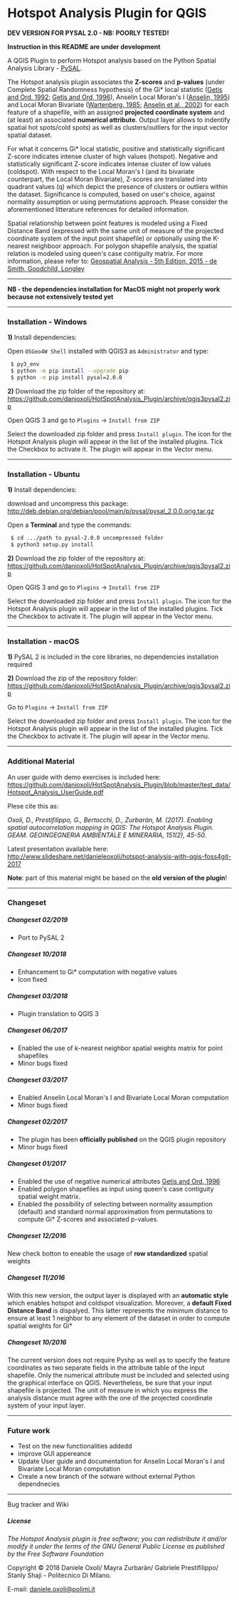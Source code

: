 # Hotspot Analysis Plugin for QGIS

**DEV VERSION FOR PYSAL 2.0 - NB: POORLY TESTED!**

**Instruction in this README are under development** 

A QGIS Plugin to perform Hotspot analysis based on the Python Spatial Analysis Library - [PySAL]. 

The Hotspot analysis plugin associates the **Z-scores** and **p-values** (under Complete Spatial Randomness hypothesis) of the Gi* local statistic ([Getis and Ord, 1992]; [Getis and Ord, 1996]), Anselin Local Moran's I ([Anselin, 1995]) and Local Moran Bivariate ([Wartenberg, 1985]; [Anselin et al., 2002]) for each feature of a shapefile, with an assigned **projected coordinate system** and (at least) an associated **numerical attribute**. Output layer allows to indentify spatial hot spots/cold spots) as well as clusters/outliers for the input vector spatial dataset. 

For what it concerns Gi* local statistic, positive and statistically significant Z-score indicates intense cluster of high values (hotspot). Negative and statistically significant Z-score indicates intense cluster of low values (coldspot). 
With respect to the Local Moran's I (and its bivariate counterpart, the Local Moran Bivariate), Z-scores are translated into quadrant values (q) which depict the presence of clusters or outliers within the dataset. Significance is computed, based on user's choice, against normality assumption or using permutations approach. 
Please consider the aforementioned litterature references for detailed information.

Spatial relationship between point features is modeled using a Fixed Distance Band (expressed with the same unit of measure of the projected coordinate system of the input point shapefile) or optionally using the K-nearest neighboor approach. For polygon shapefile analysis, the spatial relation is modeled using queen's case contiguity matrix. For more information, please refer to: [Geospatial Analysis - 5th Edition, 2015 - de Smith, Goodchild, Longley]

<!---
Dependency Requirements:

  - **`PySAL`**
  - **`Numpy`**
  - **`Scipy`**

These libraries are not included in the QGIS core libraries and must be installed prior to the use of the plugin through the [OSGeo4W Shell] on **Windows**, or through terminal on **Ubuntu** and **macOS** (see the following).

<!---
**Note**:_If you are using the [OSGeo-Live] Virtual Machine, you do not need to install any dependency. You can simply install the plugin from the offcial **QGIS Python Plugins Repository**. Depending on the pre-installed Pysal version, some of the functionalities might not be available_
--->

___

**NB - the dependencies installation for MacOS might not properly work because not extensively tested yet**

___
### Installation - Windows

**1)** Install dependencies:

Open `OSGeo4W Shell` installed with QGIS3 as `Administrator` and type:
```sh
 $ py3_env
 $ python -m pip install --upgrade pip
 $ python -m pip install pysal=2.0.0
```
<!---
**2)** Open QGIS:


Go to `Plugins` -> `Manage and Install plugins` -> `Settings` -> `Show also experimental plugins` 

In `All plugins` tab, look for `Hotspot Analysis` and tick the checkbox.  
A new icon for Hotspot Analysis will appear on the QGIS main panel and in the Vector Menu.

**3)** If you are interested in the **latest unreleased version**:
--->

**2)** Download the zip folder of the repository at:
https://github.com/danioxoli/HotSpotAnalysis_Plugin/archive/qgis3pysal2.zip

Open QGIS 3 and go to `Plugins` -> `Install from ZIP`

Select the downloaded zip folder and press `Install plugin`. The icon for the Hotspot Analysis plugin will appear in the list of the installed plugins. Tick the Checkbox to activate it. The plugin will appear in the Vector menu.

<!---
**4)** PySAL common error on Windows

Please, look at: https://github.com/danioxoli/HotSpotAnalysis_Plugin/issues/15
--->
___


### Installation - Ubuntu

**1)** Install dependencies:

download and uncompress this package:
http://deb.debian.org/debian/pool/main/p/pysal/pysal_2.0.0.orig.tar.gz

Open a **Terminal** and type the commands:

```sh
 $ cd .../path to pysal-2.0.0 uncompressed folder
 $ python3 setup.py install
```

<!---
**2)** Open QGIS 3:

Go to `Plugins` -> `Manage and Install plugins` -> `Settings` -> `Show also experimental plugins` 

In `All plugins` tab, look for `Hotspot Analysis` and tick the Checkbox.  
A new icon for Hotspot Analysis will appear on the QGIS main panel and in the Vector Menu.


**3)** If you are interested in the **latest unreleased version**:

Open a **Terminal** and change directory to QGIS Plugins directory, default is: 

```sh
 $ cd /usr/share/qgis/python/plugins 
``` 
**Clone** the `GitHub` repository into the earlier mentioned path:

```sh
 $  sudo git clone -b qgis3 https://github.com/danioxoli/HotSpotAnalysis_Plugin
```

***Alternatively***
--->
**2)** Download the zip folder of the repository at:
https://github.com/danioxoli/HotSpotAnalysis_Plugin/archive/qgis3pysal2.zip

Open QGIS 3 and go to `Plugins` -> `Install from ZIP`

Select the downloaded zip folder and press `Install plugin`. The icon for the Hotspot Analysis plugin will appear in the list of the installed plugins. Tick the Checkbox to activate it. The plugin will appear in the Vector menu.

___
### Installation - macOS

**1)** PySAL 2 is included in the core libraries, no dependencies installation required

**2)** Download the zip of the repository folder:
https://github.com/danioxoli/HotSpotAnalysis_Plugin/archive/qgis3pysal2.zip

Go to `Plugins` -> `Install from ZIP`

Select the downloaded zip folder and press `Install plugin`. The icon for the Hotspot Analysis plugin will appear in the list of the installed plugins. Tick the Checkbox to activate it. The plugin will apear in the Vector menu.

___

### Additional Material 

An user guide with demo exercises is included here: https://github.com/danioxoli/HotSpotAnalysis_Plugin/blob/master/test_data/Hotspot_Analysis_UserGuide.pdf

Plese cite this as: 

_Oxoli, D., Prestifilippo, G., Bertocchi, D., Zurbaràn, M. (2017). Enabling spatial autocorrelation mapping  in QGIS: The Hotspot Analysis Plugin. GEAM. GEOINGEGNERIA AMBIENTALE E MINERARIA, 151(2), 45-50._

Latest presentation available here: http://www.slideshare.net/danieleoxoli/hotspot-analysis-with-qgis-foss4git-2017

**Note**: part of this material might be based on the **old version of the plugin**! 

___

### Changeset

##### Changeset 02/2019
- Port to PySAL 2

##### Changeset 10/2018
- Enhancement to Gi* computation with negative values
- Icon fixed

##### Changeset 03/2018
- Plugin translation to QGIS 3 

##### Changeset 06/2017
- Enabled the use of k-nearest neighbor spatial weights matrix for point shapefiles
- Minor bugs fixed

##### Changeset 03/2017
- Enabled Anselin Local Moran's I and Bivariate Local Moran computation
- Minor bugs fixed

##### Changeset 02/2017
- The plugin has been **officially published** on the QGIS plugin repository
- Minor bugs fixed

##### Changeset 01/2017
- Enabled the use of negative numerical attributes [Getis and Ord, 1996] 
- Enabled polygon shapefiles as input using queen's case contiguity spatial weight matrix. 
- Enabled the possibility of selecting between normality assumption (default) and standard normal approximation from permutations to compute Gi* Z-scores and associated p-values. 

##### Changeset 12/2016
New check botton to eneable the usage of **row standardized** spatial weights

##### Changeset 11/2016
With this new version, the output layer is displayed with an **automatic style** which enables hotspot and coldspot visualization. Moreover, a **default Fixed Distance Band** is dispalyed. This latter represents the minimum distance to ensure 
at least 1 neighbor to any element of the dataset in order to compute spatial weights for Gi* 

##### Changeset 10/2016
The current version does not require Pyshp as well as to specify the feature coordinates as two separate fields in the attribute table of the input shapefile. Only the numerical attribute must be included and selected using the graphical interface on QGIS. Nevertheless, be sure that your input shapefile is projected. The unit of measure in which you express the analysis distance must agree with the one of the projected coordinate system of your input layer. 

___
### Future work

 - Test on the new functionalities addedd
 - improve GUI appereance
 - Update User guide and documentation for Anselin Local Moran's I and Bivariate Local Moran computation
 - Create a new branch of the sotware without external Python dependnecies
 
___

Bug tracker and Wiki

##### License

_The Hotspot Analysis plugin is free software; you can redistribute it and/or modify it under the terms of the GNU General Public License as published by the Free Software Foundation_

Copyright © 2018 Daniele Oxoli/ Mayra Zurbaràn/ Gabriele Prestifilippo/ Stanly Shaji - Politecnico Di Milano.

E-mail: daniele.oxoli@polimi.it

 [PySAL]: <http://pysal.readthedocs.io/en/v1.11.0/#>
 [Getis and Ord, 1992]: <http://onlinelibrary.wiley.com/doi/10.1111/j.1538-4632.1992.tb00261.x/full>
 [Geospatial Analysis - 5th Edition, 2015 - de Smith, Goodchild, Longley]: <http://www.spatialanalysisonline.com/HTML/index.html?local_indicators_of_spatial_as.htm>
 [OSGeo4W Shell]:<http://trac.osgeo.org/osgeo4w/>
 [OSGeo-Live]:<https://live.osgeo.org>
 [Getis and Ord, 1996]: <http://onlinelibrary.wiley.com/doi/10.1111/j.1538-4632.1995.tb00912.x/pdf>
 [Anselin, 1995]: <http://onlinelibrary.wiley.com/store/10.1111/j.1538-4632.1995.tb00338.x/asset/j.1538-4632.1995.tb00338.x.pdf;jsessionid=A8B95BCA3E3DAFED243732CC66B31B63.f02t01?v=1&t=j0hvb8t7&s=c3f30861dca953c035e5b1dbbc24ea6b659a82c5>
 [Wartenberg, 1985]:<http://onlinelibrary.wiley.com/store/10.1111/j.1538-4632.1985.tb00849.x/asset/j.1538-4632.1985.tb00849.x.pdf?v=1&t=j0uyit1b&s=7ad70b665f08164ec74068d58eedf6f65e072dfa>
 [Anselin et al., 2002]:<https://pdfs.semanticscholar.org/4e34/bd70317377971ba8df7259288b972ad6a239.pdf>
